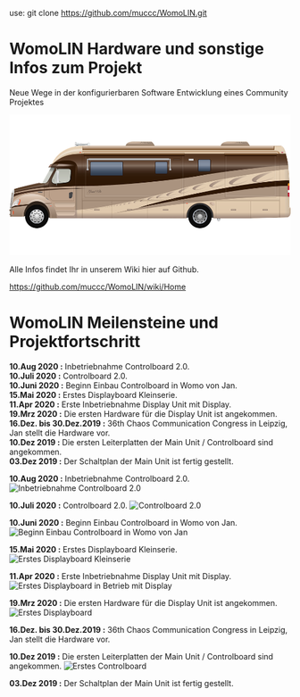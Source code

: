 use: git clone https://github.com/muccc/WomoLIN.git

# WomoLIN Hardware und sonstige Infos zum Projekt

Neue Wege in der konfigurierbaren Software Entwicklung eines Community Projektes

![Womo Bild](./Doc/pics/womo.png?raw=true)

Alle Infos findet Ihr in unserem Wiki hier auf Github. 

https://github.com/muccc/WomoLIN/wiki/Home

# WomoLIN Meilensteine und Projektfortschritt

**10.Aug 2020  :** Inbetriebnahme Controlboard 2.0.<br/>
**10.Juli 2020  :** Controlboard 2.0.<br/>
**10.Juni 2020  :** Beginn Einbau Controlboard in Womo von Jan.<br/>
**15.Mai 2020  :** Erstes Displayboard Kleinserie.<br/>
**11.Apr 2020  :** Erste Inbetriebnahme Display Unit mit Display.<br/>
**19.Mrz 2020  :** Die ersten Hardware für die Display Unit ist angekommen.<br/>
**16.Dez. bis 30.Dez.2019 :** 36th Chaos Communication Congress in Leipzig, Jan stellt die Hardware vor.<br/>
**10.Dez 2019  :** Die ersten Leiterplatten der Main Unit / Controlboard sind angekommen.<br/>
**03.Dez 2019  :** Der Schaltplan der Main Unit ist fertig gestellt.<br/> 


**10.Aug 2020  :** Inbetriebnahme Controlboard 2.0.
![Inbetriebnahme Controlboard 2.0](https://github.com/muccc/WomoLIN/blob/master/Doc/pics/controlboard_2.0_erste_inbetriebnahme.jpg)

**10.Juli 2020  :** Controlboard 2.0.
![Controlboard 2.0](https://github.com/muccc/WomoLIN/blob/master/Doc/pics/controlboad_v2.0.jpg)

**10.Juni 2020  :** Beginn Einbau Controlboard in Womo von Jan.
![Beginn Einbau Controlboard in Womo von Jan](https://github.com/muccc/WomoLIN/blob/master/Doc/pics/controlboard_in_jan_mobil.jpg)

**15.Mai 2020  :** Erstes Displayboard Kleinserie.
![Erstes Displayboard Kleinserie](https://github.com/muccc/WomoLIN/blob/master/Doc/pics/erste_displayboard_serie.jpg)

**11.Apr 2020  :** Erste Inbetriebnahme Display Unit mit Display.
![Erstes Displayboard in Betrieb mit Display](https://github.com/muccc/WomoLIN/blob/master/Doc/pics/erstes_displayboard_in_betrieb.jpg)

**19.Mrz 2020  :** Die ersten Hardware für die Display Unit ist angekommen.
![Erstes Displayboard](https://github.com/muccc/WomoLIN/blob/master/Doc/pics/erstes_displayboard.jpg)

**16.Dez. bis 30.Dez.2019 :** 36th Chaos Communication Congress in Leipzig, Jan stellt die Hardware vor. 

**10.Dez 2019  :** Die ersten Leiterplatten der Main Unit / Controlboard sind angekommen.
![Erstes Controlboard](https://github.com/muccc/WomoLIN/blob/master/Doc/pics/erstes_controlboard.jpg)

**03.Dez 2019  :** Der Schaltplan der Main Unit ist fertig gestellt. 
